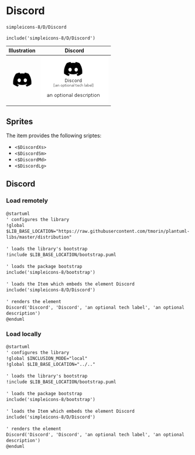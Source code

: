 # Discord


```text
simpleicons-8/D/Discord
```

```text
include('simpleicons-8/D/Discord')
```



| Illustration | Discord |
| :---: | :---: |
| ![illustration for Illustration](../../simpleicons-8/D/Discord.png) | ![illustration for Discord](../../simpleicons-8/D/Discord.Local.png) |



## Sprites
The item provides the following sriptes:

- `<$DiscordXs>`
- `<$DiscordSm>`
- `<$DiscordMd>`
- `<$DiscordLg>`





## Discord

### Load remotely
```plantuml
@startuml
' configures the library
!global $LIB_BASE_LOCATION="https://raw.githubusercontent.com/tmorin/plantuml-libs/master/distribution"

' loads the library's bootstrap
!include $LIB_BASE_LOCATION/bootstrap.puml

' loads the package bootstrap
include('simpleicons-8/bootstrap')

' loads the Item which embeds the element Discord
include('simpleicons-8/D/Discord')

' renders the element
Discord('Discord', 'Discord', 'an optional tech label', 'an optional description')
@enduml
```

### Load locally
```plantuml
@startuml
' configures the library
!global $INCLUSION_MODE="local"
!global $LIB_BASE_LOCATION="../.."

' loads the library's bootstrap
!include $LIB_BASE_LOCATION/bootstrap.puml

' loads the package bootstrap
include('simpleicons-8/bootstrap')

' loads the Item which embeds the element Discord
include('simpleicons-8/D/Discord')

' renders the element
Discord('Discord', 'Discord', 'an optional tech label', 'an optional description')
@enduml
```

